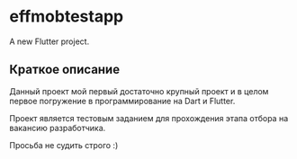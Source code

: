 # effmobtestapp

A new Flutter project.

## Краткое описание

Данный проект мой первый достаточно крупный проект и в целом первое погружение в программирование на Dart и Flutter.

Проект является тестовым заданием для прохождения этапа отбора на вакансию разработчика.

Просьба не судить строго :)
